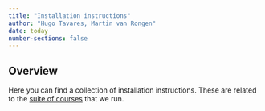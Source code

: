 ```yaml
---
title: "Installation instructions"
author: "Hugo Tavares, Martin van Rongen"
date: today
number-sections: false
---
```


## Overview 

Here you can find a collection of installation instructions. These are related to the [suite of courses](https://www.training.cam.ac.uk/bioinformatics/event-timetable) that we run.
